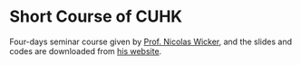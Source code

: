 # Short Course of CUHK

Four-days seminar course given by [Prof. Nicolas Wicker](http://math.univ-lille1.fr/~wicker/), and the slides and codes are downloaded from [his website](http://math.univ-lille1.fr/~wicker/teaching.html).
